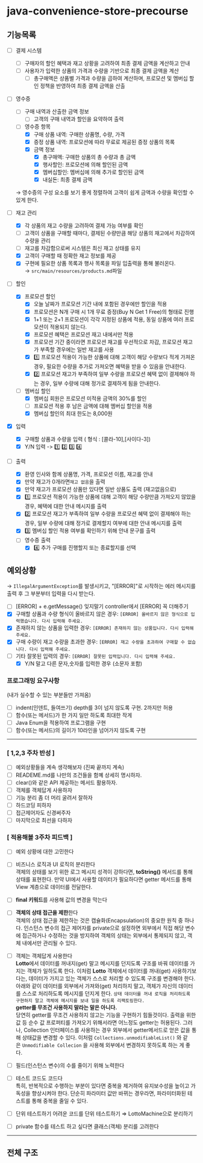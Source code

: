 # java-convenience-store-precourse

## 기능목록

- [ ]  결제 시스템
    - [ ]  구매자의 할인 혜택과 재고 상황을 고려하여 최종 결제 금액을 계산하고 안내
    - [ ]  사용자가 입력한 상품의 가격과 수량을 기반으로 최종 결제 금액을 계산
        - [ ]  총구매액은 상품별 가격과 수량을 곱하여 계산하며, 프로모션 및 멤버십 할인 정책을 반영하여 최종 결제 금액을 산출
- [ ]  영수증
    - [ ]  구매 내역과 산출한 금액 정보
        - [ ]  고객의 구매 내역과 할인을 요약하여 출력
    - [ ]  영수증 항목
        - [x]  구매 상품 내역: 구매한 상품명, 수량, 가격
        - [x]  증정 상품 내역: 프로모션에 따라 무료로 제공된 증정 상품의 목록
        - [x]  금액 정보
            - [x]  총구매액: 구매한 상품의 총 수량과 총 금액
            - [x]  행사할인: 프로모션에 의해 할인된 금액
            - [x]  멤버십할인: 멤버십에 의해 추가로 할인된 금액
            - [x]  내실돈: 최종 결제 금액

      → 영수증의 구성 요소를 보기 좋게 정렬하여 고객이 쉽게 금액과 수량을 확인할 수 있게 한다.

- [ ]  재고 관리
    - [x]  각 상품의 재고 수량을 고려하여 결제 가능 여부를 확인
    - [ ]  고객이 상품을 구매할 때마다, 결제된 수량만큼 해당 상품의 재고에서 차감하여 수량을 관리
    - [ ]  재고를 차감함으로써 시스템은 최신 재고 상태를 유지
    - [x]  고객이 구매할 때 정확한 재고 정보를 제공
    - [x]  구현에 필요한 상품 목록과 행사 목록을 파일 입출력을 통해 불러온다.  
    → `src/main/resources/products.md`파일
- [ ]  할인
    - [x]  프로모션 할인
        - [x]  오늘 날짜가 프로모션 기간 내에 포함된 경우에만 할인을 적용
        - [x]  프로모션은 N개 구매 시 1개 무료 증정(Buy N Get 1 Free)의 형태로 진행
        - [x]  1+1 또는 2+1 프로모션이 각각 지정된 상품에 적용, 동일 상품에 여러 프로모션이 적용되지 않는다.
        - [x]  프로모션 혜택은 프로모션 재고 내에서만 적용
        - [x]  프로모션 기간 중이라면 프로모션 재고를 우선적으로 차감, 프로모션 재고가 부족할 경우에는 일반 재고를 사용
        - [x]  1️⃣ 프로모션 적용이 가능한 상품에 대해 고객이 해당 수량보다 적게 가져온 경우, 필요한 수량을 추가로 가져오면 혜택을 받을 수 있음을 안내한다.
        - [x]  2️⃣ 프로모션 재고가 부족하여 일부 수량을 프로모션 혜택 없이 결제해야 하는 경우, 일부 수량에 대해 정가로 결제하게 됨을 안내한다.
    - [ ]  멤버십 할인
        - [x]  멤버십 회원은 프로모션 미적용 금액의 30%를 할인
        - [ ]  프로모션 적용 후 남은 금액에 대해 멤버십 할인을 적용
        - [x]  멤버십 할인의 최대 한도는 8,000원
- [x]  입력
    - [x]  구매할 상품과 수량을 입력 ( 형식 : [콜라-10],[사이다-3])
    - [x]  Y/N 입력 -> 1️⃣ 2️⃣ 3️⃣ 4️⃣
- [ ]  출력
    - [x]  환영 인사와 함께 상품명, 가격, 프로모션 이름, 재고를 안내 
      - [x] 만약 재고가 0개라면`재고 없음`을 출력
      - [x] 만약 재고가 프로모션 상품만 있다면 일반 상품도 출력 (재고없음으로)
    - [x]  1️⃣ 프로모션 적용이 가능한 상품에 대해 고객이 해당 수량만큼 가져오지 않았을 경우, 혜택에 대한 안내 메시지를 출력
    - [x]  2️⃣ 프로모션 재고가 부족하여 일부 수량을 프로모션 혜택 없이 결제해야 하는 경우, 일부 수량에 대해 정가로 결제할지 여부에 대한 안내 메시지를 출력
    - [x]  3️⃣ 멤버십 할인 적용 여부를 확인하기 위해 안내 문구를 출력
    - [ ]  영수증 출력  
       - [x] 4️⃣ 추가 구매를 진행할지 또는 종료할지를 선택

## 예외상황

→ `IllegalArgumentException`를 발생시키고, "[ERROR]"로 시작하는 에러 메시지를 출력 후 그 부분부터 입력을 다시 받는다.
- [ ] [ERROR] + e.getMessage() 잊지말기 controller에서 [ERROR] 꼭 더해주기
- [x]  구매할 상품과 수량 형식이 올바르지 않은 경우: `[ERROR] 올바르지 않은 형식으로 입력했습니다. 다시 입력해 주세요.`
- [x]  존재하지 않는 상품을 입력한 경우: `[ERROR] 존재하지 않는 상품입니다. 다시 입력해 주세요.`
- [x]  구매 수량이 재고 수량을 초과한 경우: `[ERROR] 재고 수량을 초과하여 구매할 수 없습니다. 다시 입력해 주세요.`
- [ ]  기타 잘못된 입력의 경우: `[ERROR] 잘못된 입력입니다. 다시 입력해 주세요.`  
   - [x] Y/N 말고 다른 문자,숫자를 입력한 경우 (소문자 포함)

### 프로그래밍 요구사항
(내가 실수할 수 있는 부분들만 가져옴)
- [ ]  indent(인덴트, 들여쓰기) depth를 3이 넘지 않도록 구현. 2까지만 허용
- [ ]  함수(또는 메서드)가 한 가지 일만 하도록 최대한 작게
- [ ]  Java Enum을 적용하여 프로그램을 구현
- [ ]  함수(또는 메서드)의 길이가 10라인을 넘어가지 않도록 구현

---
### [ 1,2,3 주차 반성 ]

- [ ]  예외상황들을 계속 생각해보자 (진짜 끝까지 계속)
- [ ]  READEME.md를 나만의 조건들을 함꼐 상세히 명시하자.
- [ ]  clear()와 같은 API 제공하는 메서드 활용하자.
- [ ]  객체를 객체답게 사용하자
- [ ]  기능 분리 좀 더 머리 굴려서 잘하자
- [ ]  하드코딩 피하자
- [ ]  접근제어자도 신경써주자
- [ ]  마지막으로 최선을 다하자

### [ 적용해볼 3주차 피드백 ] 

- [ ]  예외 상황에 대한 고민한다
- [ ]  비즈니스 로직과 UI 로직의 분리한다  
객체의 상태를 보기 위한 로그 메시지 성격이 강하다면, **toString()** 메서드를 통해 상태를 표현한다. 만약 UI에서 사용할 데이터가 필요하다면 getter 메서드를 통해 View 계층으로 데이터를 전달한다.

- [ ]  **final 키워드**를 사용해 값의 변경을 막는다
- [ ]  **객체의 상태 접근을 제한**한다  
객체의 상태 접근을 제한하는 것은 캡슐화(Encapsulation)의 중요한 원칙 중 하나다. 인스턴스 변수의 접근 제어자를 private으로 설정하면 외부에서 직접 해당 변수에 접근하거나 수정하는 것을 방지하여 객체의 상태는 외부에서 통제되지 않고, 객체 내에서만 관리될 수 있다.

- [ ]  객체는 객체답게 사용한다  
**Lotto**에서 데이터를 꺼내지(get) 말고 메시지를 던지도록 구조를 바꿔 데이터를 가지는 객체가 일하도록 한다. 이처럼 **Lotto** 객체에서 데이터를 꺼내(get) 사용하기보다는, 데이터가 가지고 있는 객체가 스스로 처리할 수 있도록 구조를 변경해야 한다. 아래와 같이 데이터를 외부에서 가져와(get) 처리하지 말고, 객체가 자신의 데이터를 스스로 처리하도록 메시지를 던지게 한다.
`상태 데이터를 꺼내 로직을 처리하도록 구현하지 말고 객체에 메시지를 보내 일을 하도록 리팩토링한다.`  
**getter를 무조건 사용하지 말라는 말은 아니다.**  
당연히 getter를 무조건 사용하지 않고는 기능을 구현하기 힘들것이다. 출력을 위한 값 등 순수 값 프로퍼티를 가져오기 위해서라면 어느정도 getter는 허용된다. 그러나, Collection 인터페이스를 사용하는 경우 외부에서 getter메서드로 얻은 값을 통해 상태값을 변경할 수 있다.
이처럼 `Collections.unmodifiableList()` 와 같은 `Unmodifiable Collecion` 을 사용해 외부에서 변경하지 못하도록 하는 게 좋다.

- [ ]  필드(인스턴스 변수)의 수를 줄이기 위해 노력한다
- [ ]  테스트 코드도 코드다  
특히, 반복적으로 수행하는 부분이 있다면 중복을 제거하여 유지보수성을 높이고 가독성을 향상시켜야 한다. 단순히 파라미터 값만 바뀌는 경우라면, 파라미터화된 테스트를 통해 중복을 줄일 수 있다.

- [ ]  단위 테스트하기 어려운 코드를 단위 테스트하기 ⇒ LottoMachine으로 분리하기
- [ ]  private 함수를 테스트 하고 싶다면 클래스(객체) 분리를 고려한다

---
## 전체 구조